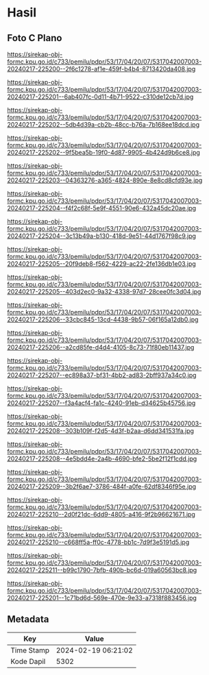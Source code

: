 # Hasil

## Foto C Plano

https://sirekap-obj-formc.kpu.go.id/c733/pemilu/pdpr/53/17/04/20/07/5317042007003-20240217-225200--2f6c1278-af1e-459f-b4b4-8713420da408.jpg

https://sirekap-obj-formc.kpu.go.id/c733/pemilu/pdpr/53/17/04/20/07/5317042007003-20240217-225201--6ab407fc-0d11-4b71-9522-c310de12cb7d.jpg

https://sirekap-obj-formc.kpu.go.id/c733/pemilu/pdpr/53/17/04/20/07/5317042007003-20240217-225202--5db4d39a-cb2b-48cc-b76a-7b168ee18dcd.jpg

https://sirekap-obj-formc.kpu.go.id/c733/pemilu/pdpr/53/17/04/20/07/5317042007003-20240217-225202--9f5bea5b-19f0-4d87-9905-4b424d9b6ce8.jpg

https://sirekap-obj-formc.kpu.go.id/c733/pemilu/pdpr/53/17/04/20/07/5317042007003-20240217-225203--04363276-a365-4824-890e-8e8cd8cfd93e.jpg

https://sirekap-obj-formc.kpu.go.id/c733/pemilu/pdpr/53/17/04/20/07/5317042007003-20240217-225204--f4f2c68f-5e9f-4551-90e6-432a45dc20ae.jpg

https://sirekap-obj-formc.kpu.go.id/c733/pemilu/pdpr/53/17/04/20/07/5317042007003-20240217-225204--3c13b49a-b130-418d-9e51-44d1767f98c9.jpg

https://sirekap-obj-formc.kpu.go.id/c733/pemilu/pdpr/53/17/04/20/07/5317042007003-20240217-225205--20f9deb8-f562-4229-ac22-2fe136db1e03.jpg

https://sirekap-obj-formc.kpu.go.id/c733/pemilu/pdpr/53/17/04/20/07/5317042007003-20240217-225205--403d2ec0-9a32-4338-97d7-28cee0fc3d04.jpg

https://sirekap-obj-formc.kpu.go.id/c733/pemilu/pdpr/53/17/04/20/07/5317042007003-20240217-225206--33cbc845-13cd-4438-9b57-06f165a12db0.jpg

https://sirekap-obj-formc.kpu.go.id/c733/pemilu/pdpr/53/17/04/20/07/5317042007003-20240217-225206--a2cd85fe-d4d4-4105-8c73-71f80eb11437.jpg

https://sirekap-obj-formc.kpu.go.id/c733/pemilu/pdpr/53/17/04/20/07/5317042007003-20240217-225207--ec898a37-bf31-4bb2-ad83-2bff937a34c0.jpg

https://sirekap-obj-formc.kpu.go.id/c733/pemilu/pdpr/53/17/04/20/07/5317042007003-20240217-225207--f3a4acf4-fa1c-4240-91eb-d34625b45756.jpg

https://sirekap-obj-formc.kpu.go.id/c733/pemilu/pdpr/53/17/04/20/07/5317042007003-20240217-225208--303b109f-f2d5-4d3f-b2aa-d6dd341531fa.jpg

https://sirekap-obj-formc.kpu.go.id/c733/pemilu/pdpr/53/17/04/20/07/5317042007003-20240217-225208--4e5bdd4e-2a4b-4690-bfe2-5be2f12f1cdd.jpg

https://sirekap-obj-formc.kpu.go.id/c733/pemilu/pdpr/53/17/04/20/07/5317042007003-20240217-225209--3b2f6ae7-3786-484f-a0fe-62df8346f95e.jpg

https://sirekap-obj-formc.kpu.go.id/c733/pemilu/pdpr/53/17/04/20/07/5317042007003-20240217-225210--2d0f21dc-6dd9-4805-a416-9f2b96621671.jpg

https://sirekap-obj-formc.kpu.go.id/c733/pemilu/pdpr/53/17/04/20/07/5317042007003-20240217-225210--c668ff5a-ff0c-4778-bb1c-7d9f3e5191d5.jpg

https://sirekap-obj-formc.kpu.go.id/c733/pemilu/pdpr/53/17/04/20/07/5317042007003-20240217-225211--b99c1790-7bfb-490b-bc6d-019a60563bc8.jpg

https://sirekap-obj-formc.kpu.go.id/c733/pemilu/pdpr/53/17/04/20/07/5317042007003-20240217-225201--1c71bd6d-569e-470e-9e33-a7318f883456.jpg


## Metadata

| Key        | Value               |
| ---------- | ------------------- |
| Time Stamp | 2024-02-19 06:21:02 |
| Kode Dapil | 5302                |



